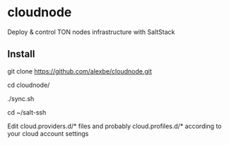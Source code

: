 # cloudnode
Deploy & control TON nodes infrastructure with SaltStack

Install
------------------

git clone https://github.com/alexbe/cloudnode.git

cd cloudnode/

./sync.sh

cd ~/salt-ssh

Edit cloud.providers.d/* files
and probably cloud.profiles.d/* 
according to your cloud account settings
